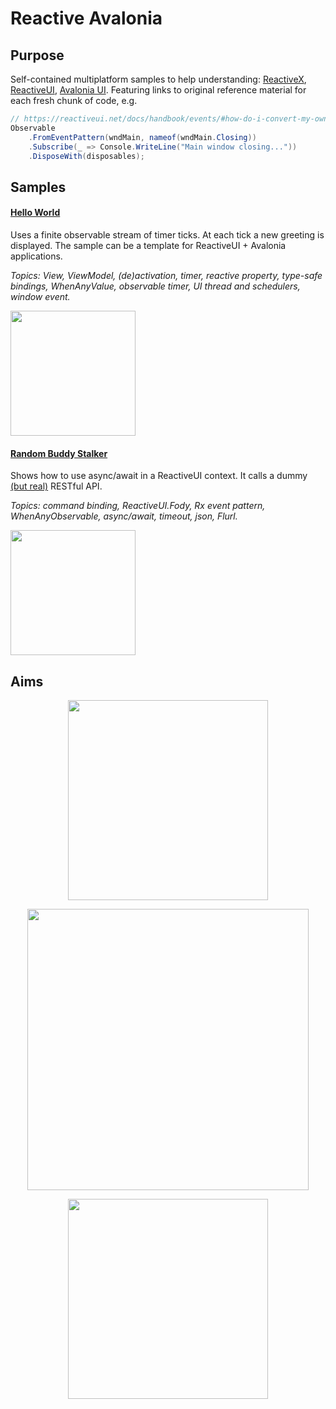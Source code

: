 ﻿# Reactive Avalonia

## Purpose

Self-contained multiplatform samples to help understanding: [ReactiveX](http://reactivex.io), [ReactiveUI](https://reactiveui.net), [Avalonia UI](https://avaloniaui.net). Featuring links to original reference material for each fresh chunk of code, e.g.

```cs
// https://reactiveui.net/docs/handbook/events/#how-do-i-convert-my-own-c-events-into-observables
Observable
    .FromEventPattern(wndMain, nameof(wndMain.Closing))
    .Subscribe(_ => Console.WriteLine("Main window closing..."))
    .DisposeWith(disposables);
```

## Samples

#### [Hello World](https://github.com/genejo/ReactiveAvalonia/tree/master/HelloWorld)

Uses a finite observable stream of timer ticks. At each tick a new
greeting is displayed. The sample can be a template for ReactiveUI + Avalonia
applications.

*Topics: View, ViewModel, (de)activation, timer, reactive property, type-safe bindings,
WhenAnyValue, observable timer, UI thread and schedulers, window event.*

<img  width="200" src="https://www.dropbox.com/s/ykhs4f322fwi7sx/HelloReactiveWorld_Trailer.gif?raw=1" />

#### [Random Buddy Stalker](https://github.com/genejo/ReactiveAvalonia/tree/master/RandomBuddyStalker)

Shows how to use async/await in a ReactiveUI context. It calls a
dummy [(but real)](https://reqres.in) RESTful API.

*Topics: command binding, ReactiveUI.Fody, Rx event pattern, WhenAnyObservable, async/await,
timeout, json, Flurl.*

<img  width="200" src="https://www.dropbox.com/s/bzt56v87b6hzpai/RandomBuddyStalker_Trailer.gif?raw=1" />

## Aims

<p align="center">
<img  width="320" src="https://www.dropbox.com/s/9pafnb2t1d591un/featuring_versatile_samples.png?raw=1" />
</p>

<p align="center">
<img  width="450" src="https://www.dropbox.com/s/a6v7hrdk1ufxp9s/featuring_links_to_explanations.png?raw=1" />
</p>

<p align="center">
<img  width="320" src="https://www.dropbox.com/s/s8k40fhgllyjcmy/featuring_multiplatform.png?raw=1" />
</p>

